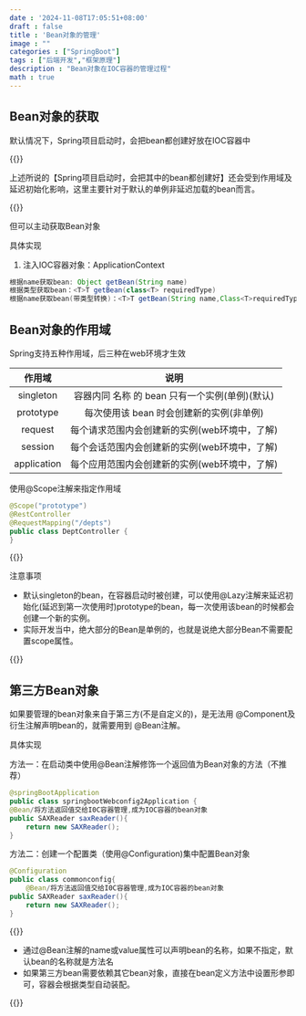 ```yaml
---
date : '2024-11-08T17:05:51+08:00'
draft : false
title : 'Bean对象的管理'
image : ""
categories : ["SpringBoot"]
tags : ["后端开发","框架原理"]
description : "Bean对象在IOC容器的管理过程"
math : true
---
```


## Bean对象的获取

默认情况下，Spring项目启动时，会把bean都创建好放在IOC容器中

{{<notice tip>}}

上述所说的【Spring项目启动时，会把其中的bean都创建好】还会受到作用域及延迟初始化影响，这里主要针对于默认的单例非延迟加载的bean而言。

{{</notice>}}

但可以主动获取Bean对象

具体实现

1. 注入IOC容器对象：ApplicationContext

```java
根据name获取bean: Object getBean(String name)
根据类型获取bean：<T>T getBean(class<T> requiredType)
根据name获取bean(带类型转换)：<T>T getBean(String name,Class<T>requiredType)
```



## Bean对象的作用域

Spring支持五种作用域，后三种在web环境才生效

|   作用域    |                      说明                      |
| :---------: | :--------------------------------------------: |
|  singleton  | 容器内同 名称 的 bean 只有一个实例(单例)(默认) |
|  prototype  |    每次使用该 bean 时会创建新的实例(非单例)    |
|   request   | 每个请求范围内会创建新的实例(web环境中，了解)  |
|   session   | 每个会话范围内会创建新的实例(web环境中，了解)  |
| application | 每个应用范围内会创建新的实例(web环境中，了解)  |

使用@Scope注解来指定作用域

```java
@Scope("prototype")
@RestController
@RequestMapping("/depts")
public class DeptController {
}
```

{{<notice warning>}}

注意事项

- 默认singleton的bean，在容器启动时被创建，可以使用@Lazy注解来延迟初始化(延迟到第一次使用时)prototype的bean，每一次使用该bean的时候都会创建一个新的实例。
- 实际开发当中，绝大部分的Bean是单例的，也就是说绝大部分Bean不需要配置scope属性。

{{</notice>}}



## 第三方Bean对象

如果要管理的bean对象来自于第三方(不是自定义的)，是无法用 @Component及衍生注解声明bean的，就需要用到 @Bean注解。

具体实现

​	方法一：在启动类中使用@Bean注解修饰一个返回值为Bean对象的方法（不推荐）

```java
@springBootApplication
public class springbootWebconfig2Application {
@Bean/将方法返回值交给I0C容器管理,成为IOC容器的bean对象
public SAXReader saxReader(){
	return new SAXReader();
}
```

方法二：创建一个配置类（使用@Configuration)集中配置Bean对象

```java
@Configuration
public class commonconfig{
	@Bean/将方法返回值交给I0C容器管理,成为IOC容器的bean对象
public SAXReader saxReader(){
	return new SAXReader();
}
```

{{<notice tip>}}

- 通过@Bean注解的name或value属性可以声明bean的名称，如果不指定，默认bean的名称就是方法名
- 如果第三方bean需要依赖其它bean对象，直接在bean定义方法中设置形参即可，容器会根据类型自动装配。

{{</notice>}}